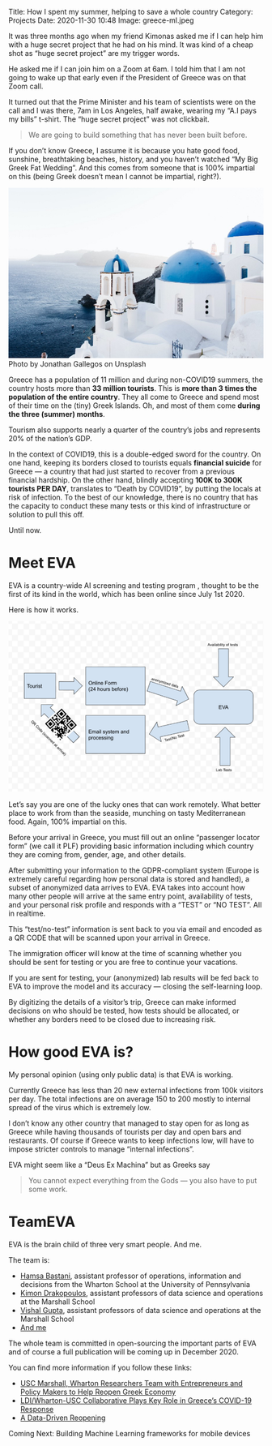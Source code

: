 Title: How I spent my summer, helping to save a whole country
Category: Projects 
Date: 2020-11-30 10:48
Image: greece-ml.jpeg

It was three months ago when my friend Kimonas asked me if I can help him with a huge secret project that he had on his mind. It was kind of a cheap shot as “huge secret project” are my trigger words.

He asked me if I can join him on a Zoom at 6am. I told him that I am not going to wake up that early even if the President of Greece was on that Zoom call.

It turned out that the Prime Minister and his team of scientists were on the call and I was there, 7am in Los Angeles, half awake, wearing my “A.I pays my bills” t-shirt. The “huge secret project” was not clickbait.

> We are going to build something that has never been built before.

If you don’t know Greece, I assume it is because you hate good food, sunshine, breathtaking beaches, history, and you haven’t watched “My Big Greek Fat Wedding”. And this comes from someone that is 100% impartial on this (being Greek doesn’t mean I cannot be impartial, right?).

![Photo by Jonathan Gallegos on Unsplash](/images/greece-ml.jpeg)
Photo by Jonathan Gallegos on Unsplash

Greece has a population of 11 million and during non-COVID19 summers, the country hosts more than **33 million tourists**. This is **more than 3 times the population of the entire country**. They all come to Greece and spend most of their time on the (tiny) Greek Islands. Oh, and most of them come **during the three (summer) months**.

Tourism also supports nearly a quarter of the country’s jobs and represents 20% of the nation’s GDP.

In the context of COVID19, this is a double-edged sword for the country. On one hand, keeping its borders closed to tourists equals **financial suicide** for Greece — a country that had just started to recover from a previous financial hardship. On the other hand, blindly accepting **100K to 300K tourists PER DAY**, translates to “Death by COVID19”, by putting the locals at risk of infection. To the best of our knowledge, there is no country that has the capacity to conduct these many tests or this kind of infrastructure or solution to pull this off.

Until now.

# Meet EVA
EVA is a country-wide AI screening and testing program , thought to be the first of its kind in the world, which has been online since July 1st 2020.

Here is how it works.

![EVA](/images/eva.png)

Let’s say you are one of the lucky ones that can work remotely. What better place to work from than the seaside, munching on tasty Mediterranean food. Again, 100% impartial on this.

Before your arrival in Greece, you must fill out an online “passenger locator form” (we call it PLF) providing basic information including which country they are coming from, gender, age, and other details.

After submitting your information to the GDPR-compliant system (Europe is extremely careful regarding how personal data is stored and handled), a subset of anonymized data arrives to EVA. EVA takes into account how many other people will arrive at the same entry point, availability of tests, and your personal risk profile and responds with a “TEST” or “NO TEST”. All in realtime.

This “test/no-test” information is sent back to you via email and encoded as a QR CODE that will be scanned upon your arrival in Greece.

The immigration officer will know at the time of scanning whether you should be sent for testing or you are free to continue your vacations.

If you are sent for testing, your (anonymized) lab results will be fed back to EVA to improve the model and its accuracy — closing the self-learning loop.

By digitizing the details of a visitor’s trip, Greece can make informed decisions on who should be tested, how tests should be allocated, or whether any borders need to be closed due to increasing risk.

# How good EVA is?
My personal opinion (using only public data) is that EVA is working.

Currently Greece has less than 20 new external infections from 100k visitors per day. The total infections are on average 150 to 200 mostly to internal spread of the virus which is extremely low.

I don’t know any other country that managed to stay open for as long as Greece while having thousands of tourists per day and open bars and restaurants. Of course if Greece wants to keep infections low, will have to impose stricter controls to manage “internal infections”.

EVA might seem like a “Deus Ex Machina” but as Greeks say

> You cannot expect everything from the Gods — you also have to put some work.

# TeamEVA
EVA is the brain child of three very smart people. And me.

The team is:
- [Hamsa Bastani](https://www.linkedin.com/in/hamsa-bastani-4a346955/), assistant professor of operations, information and decisions from the Wharton School at the University of Pennsylvania
- [Kimon Drakopoulos](https://www.linkedin.com/in/kimon-drakopoulos-a5663341/), assistant professors of data science and operations at the Marshall School
- [Vishal Gupta](https://www.linkedin.com/in/vishal-gupta-usc/), assistant professors of data science and operations at the Marshall School
- [And me](https://jon.io/pages/my-story)

The whole team is committed in open-sourcing the important parts of EVA and of course a full publication will be coming up in December 2020.

You can find more information if you follow these links:

- [USC Marshall, Wharton Researchers Team with Entrepreneurs and Policy Makers to Help Reopen Greek Economy](https://pressroom.usc.edu/reopen-greek-economy/)
- [LDI/Wharton-USC Collaborative Plays Key Role in Greece’s COVID-19 Response](https://ldi.upenn.edu/news/ldiwharton-usc-collaborative-plays-key-role-greeces-covid-19-response)
- [A Data-Driven Reopening](https://www.marshall.usc.edu/news/data-driven-reopening)

Coming Next: Building Machine Learning frameworks for mobile devices


